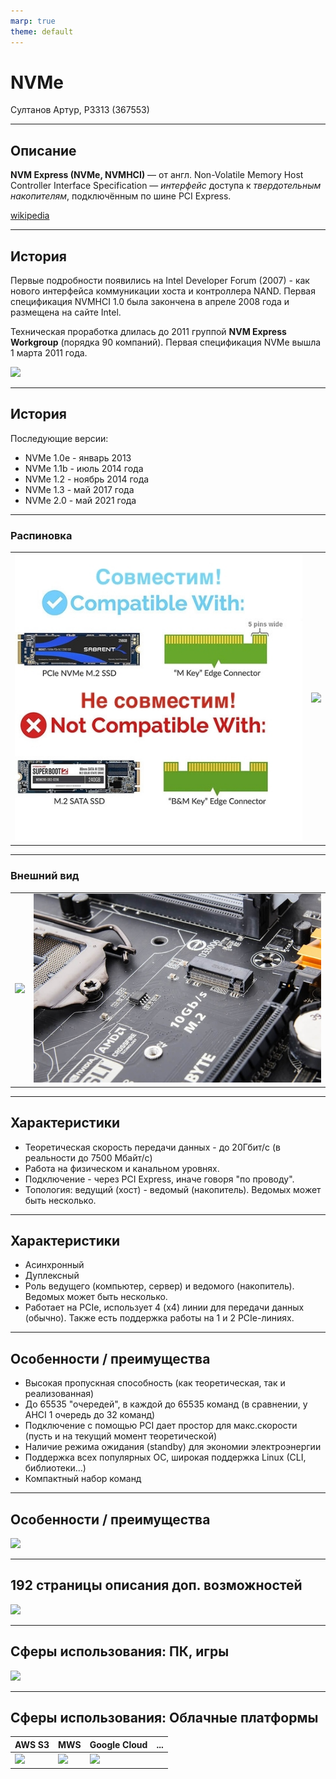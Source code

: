 ```yaml
---
marp: true
theme: default
---
```


# NVMe

Султанов Артур, P3313 (367553)

---

## Описание

**NVM Express (NVMe, NVMHCI)** — от англ. Non-Volatile Memory Host Controller Interface Specification — _интерфейс_ доступа к _твердотельным накопителям_, подключённым по шине PCI Express.

[wikipedia](https://ru.wikipedia.org/wiki/NVM_Express)

<!-- «NVM» в названии спецификации обозначает энергонезависимую память -->

---

## История

Первые подробности появились на Intel Developer Forum (2007) - как нового интерфейса коммуникации хоста и контроллера NAND. Первая спецификация NVMHCI 1.0 была закончена в апреле 2008 года и размещена на сайте Intel.

Техническая проработка длилась до 2011 группой **NVM Express Workgroup** (порядка 90 компаний). Первая спецификация NVMe вышла 1 марта 2011 года.

<img src="assets/nvm-express.png" width="400px" />

<!-- NAND - это конструкция флэш-памяти -->

---

## История

Последующие версии:

- NVMe 1.0e - январь 2013
- NVMe 1.1b - июль 2014 года
- NVMe 1.2 - ноябрь 2014 года
- NVMe 1.3 - май 2017 года
- NVMe 2.0 - май 2021 года

<!-- https://ru.wikipedia.org/wiki/NVM_Express#%D0%98%D1%81%D1%82%D0%BE%D1%80%D0%B8%D1%8F -->

---

### Распиновка

|  |  |
|--|--|
| ![](assets/nvme.jpg) | ![](assets/pins.png) |

---

### Внешний вид

|  |  |
|--|--|
| ![](assets/ssd.webp) | ![](assets/m2.jpeg) |

---

## Характеристики

- Теоретическая скорость передачи данных - до 20Гбит/c (в реальности до 7500 Мбайт/с)
- Работа на физическом и канальном уровнях.
- Подключение - через PCI Express, иначе говоря "по проводу".
- Топология: ведущий (хост) - ведомый (накопитель). Ведомых может быть несколько.

<!-- https://www.ibm.com/think/topics/nvme-vs-m2 -->

---

## Характеристики

- Асинхронный
- Дуплексный
- Роль ведущего (компьютер, сервер) и ведомого (накопитель). Ведомых может быть несколько.
- Работает на PCIe, использует 4 (x4) линии для передачи данных (обычно). Также есть поддержка работы на 1 и 2 PCIe-линиях.

<!-- https://nvmexpress.org/education/faqs/ -->

<!-- https://americas.kioxia.com/content/dam/kioxia/en-us/business/ssd/life-after-sata/asset/KIOXIA_A_New_Category_of_SSD_FAQ.pdf -->

<!-- https://www.reddit.com/r/unRAID/comments/11win00/can_someone_explain_nvme_to_me_the_4x_pcie_lanes/ -->

<!-- https://superuser.com/questions/1683837/pcie-lanes-for-nvme-memory -->

---

## Особенности / преимущества

- Высокая пропускная способность (как теоретическая, так и реализованная)
- До 65535 "очередей", в каждой до 65535 команд (в сравнении, у AHCI 1 очередь до 32 команд)
- Подключение с помощью PCI дает простор для макс.скорости (пусть и на текущий момент теоретической)
- Наличие режима ожидания (standby) для экономии электроэнергии
- Поддержка всех популярных ОС, широкая поддержка Linux (CLI, библиотеки...)
- Компактный набор команд

<!-- https://www.kingston.com/en/blog/pc-performance/top-reasons-upgrade-nvme-ssd -->
<!-- https://www.purestorage.com/knowledge/what-is-nvme.html -->

---

## Особенности / преимущества

<img src="assets/nvme-commands.png" width="650px" />

---

## 192 страницы описания доп. возможностей

<img src="assets/nvme-extended-capabilities.png" width="400px" />

---

## Сферы использования: ПК, игры

![](assets/gaming.png)

---

## Сферы использования: Облачные платформы

| AWS S3 | MWS | Google Cloud | ... |
|--------|-----|--------------|-----|
| <img src="assets/aws-s3.png" width="300px" /> | <img src="assets/mws.png" width="200px" /> | <img src="assets/google-cloud-storage.jpg" width="300px"> | |
